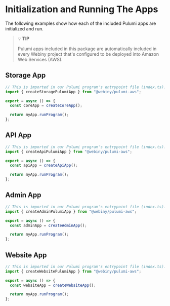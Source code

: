 # Initialization and Running The Apps

The following examples show how each of the included Pulumi apps are initialized and run.

> 💡 **TIP**
>
> Pulumi apps included in this package are automatically included in every Webiny project that's configured to be deployed into Amazon Web Services (AWS).

## Storage App

```ts
// This is imported in our Pulumi program's entrypoint file (index.ts).
import { createStoragePulumiApp } from "@webiny/pulumi-aws";

export = async () => {
  const coreApp = createCoreApp();

  return myApp.runProgram();
};
```

## API App

```ts
// This is imported in our Pulumi program's entrypoint file (index.ts).
import { createApiPulumiApp } from "@webiny/pulumi-aws";

export = async () => {
  const apiApp = createApiApp();

  return myApp.runProgram();
};
```

## Admin App

```ts
// This is imported in our Pulumi program's entrypoint file (index.ts).
import { createAdminPulumiApp } from "@webiny/pulumi-aws";

export = async () => {
  const adminApp = createAdminApp();

  return myApp.runProgram();
};
```

## Website App

```ts
// This is imported in our Pulumi program's entrypoint file (index.ts).
import { createWebsitePulumiApp } from "@webiny/pulumi-aws";

export = async () => {
  const websiteApp = createWebsiteApp();

  return myApp.runProgram();
};
```
